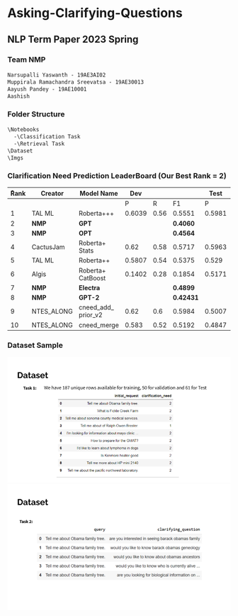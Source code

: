 # Asking-Clarifying-Questions
## NLP Term Paper 2023 Spring


### Team NMP

```
Narsupalli Yaswanth - 19AE3AI02
Muppirala Ramachandra Sreevatsa - 19AE30013
Aayush Pandey - 19AE10001
Aashish
```


### Folder Structure

```
\Notebooks
  -\Classification Task
  -\Retrieval Task
\Dataset
\Imgs

```

### Clarification Need Prediction LeaderBoard  (Our Best Rank = 2)

| **ًRank**  | **Creator**  | **Model Name**       | **Dev**  |           |          | **Test** |          |          |
|-----------|-------------|---------------------|---------|----------|----------|----------|----------|----------|
|           |             |                     | P       | R        | F1       | P        | R        | F1       |
| 1         | TAL ML      | Roberta+++          | 0.6039  | 0.56     | 0.5551   | 0.5981   | 0.6557   | 0.607    |
| 2     | **NMP**        | **GPT**                 |            |          | **0.4060**     |            |            | **0.5761**   |
| 3     | **NMP**        | **OPT**                 |            |          | **0.4564**     |            |            | **0.5478**    |
| 4     | CactusJam  | Roberta+ Stats      | 0.62       | 0.58     | 0.5717     | 0.5963     | 0.5902     | 0.5416    |
| 5     | TAL ML     | Roberta++           | 0.5807     | 0.54     | 0.5375     | 0.529      | 0.5574     | 0.5253    |
| 6     | Algis      | Roberta+ CatBoost   | 0.1402     | 0.28     | 0.1854     | 0.5171     | 0.5246     | 0.5138    |
| 7     | **NMP**        | **Electra**             |            |          | **0.4899**     |            |            | **0.5048**    |
| 8     | **NMP**        | **GPT-2**               |            |          | **0.42431**    |            |            | **0.50263**   |
| 9     | NTES_ALONG | cneed_add_ prior_v2 | 0.62       | 0.6      | 0.5984     | 0.5007     | 0.5082     | 0.5018    |
| 10    | NTES_ALONG | cneed_merge         | 0.583      | 0.52     | 0.5192     | 0.4847     | 0.5082     | 0.496     |



### Dataset Sample

![alt text](https://github.com/yaswanth-iitkgp/Asking-Clarifying-Questions/blob/main/Imgs/Task%20-1%20Dataset.png)
![alt text](https://github.com/yaswanth-iitkgp/Asking-Clarifying-Questions/blob/main/Imgs/Task%20-2%20Dataset.png)
